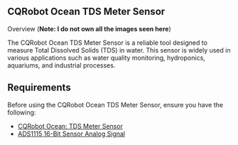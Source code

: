 ## CQRobot Ocean TDS Meter Sensor ##
Overview (**Note: I do not own all the images seen here**)

The CQRobot Ocean TDS Meter Sensor is a reliable tool designed to measure Total Dissolved Solids (TDS) in water. This sensor is widely used in various applications such as water quality monitoring, hydroponics, aquariums, and industrial processes.

## Requirements

Before using the CQRobot Ocean TDS Meter Sensor, ensure you have the following:
* [CQRobot Ocean: TDS Meter Sensor](https://www.amazon.com/CQRobot-Ocean-Compatible-Scientific-Laboratory/dp/B08KXRHK7H/)
* [ADS1115 16-Bit Sensor Analog Signal](https://www.amazon.com/CQRobot-Ocean-Acquisition-Conversion-Motherboards/dp/B08KFZ3PVT/)




